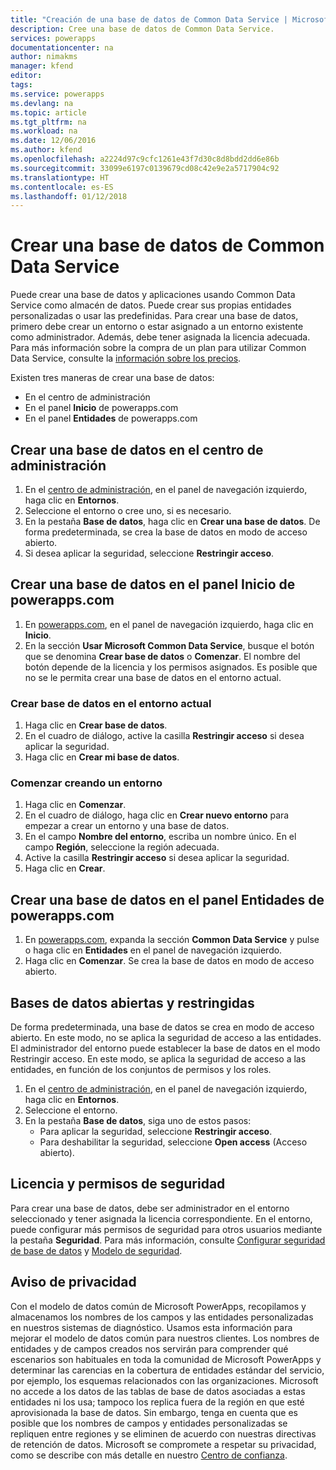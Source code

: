 ```yaml
---
title: "Creación de una base de datos de Common Data Service | Microsoft Docs"
description: Cree una base de datos de Common Data Service.
services: powerapps
documentationcenter: na
author: nimakms
manager: kfend
editor: 
tags: 
ms.service: powerapps
ms.devlang: na
ms.topic: article
ms.tgt_pltfrm: na
ms.workload: na
ms.date: 12/06/2016
ms.author: kfend
ms.openlocfilehash: a2224d97c9cfc1261e43f7d30c8d8bdd2dd6e86b
ms.sourcegitcommit: 33099e6197c0139679cd08c42e9e2a5717904c92
ms.translationtype: HT
ms.contentlocale: es-ES
ms.lasthandoff: 01/12/2018
---
```

# <a name="create-a-common-data-service-database"></a>Crear una base de datos de Common Data Service
Puede crear una base de datos y aplicaciones usando Common Data Service como almacén de datos. Puede crear sus propias entidades personalizadas o usar las predefinidas. Para crear una base de datos, primero debe crear un entorno o estar asignado a un entorno existente como administrador. Además, debe tener asignada la licencia adecuada. Para más información sobre la compra de un plan para utilizar Common Data Service, consulte la [información sobre los precios](pricing-billing-skus.md).

Existen tres maneras de crear una base de datos:

* En el centro de administración
* En el panel **Inicio** de powerapps.com
* En el panel **Entidades** de powerapps.com

## <a name="create-a-database-in-the-admin-center"></a>Crear una base de datos en el centro de administración
1. En el [centro de administración](https://admin.powerapps.com), en el panel de navegación izquierdo, haga clic en **Entornos**.
2. Seleccione el entorno o cree uno, si es necesario.
3. En la pestaña **Base de datos**, haga clic en **Crear una base de datos**. De forma predeterminada, se crea la base de datos en modo de acceso abierto.
4. Si desea aplicar la seguridad, seleccione **Restringir acceso**.

## <a name="create-a-database-in-the-home-pane-of-powerappscom"></a>Crear una base de datos en el panel Inicio de powerapps.com
1. En [powerapps.com](https://web.powerapps.com), en el panel de navegación izquierdo, haga clic en **Inicio**.
2. En la sección **Usar Microsoft Common Data Service**, busque el botón que se denomina **Crear base de datos** o **Comenzar**. El nombre del botón depende de la licencia y los permisos asignados. Es posible que no se le permita crear una base de datos en el entorno actual.

### <a name="create-database-in-current-environnmet"></a>Crear base de datos en el entorno actual
1. Haga clic en **Crear base de datos**.
2. En el cuadro de diálogo, active la casilla **Restringir acceso** si desea aplicar la seguridad.
3. Haga clic en **Crear mi base de datos**.

### <a name="get-started-by-creating-a-new-environment"></a>Comenzar creando un entorno
1. Haga clic en **Comenzar**.
2. En el cuadro de diálogo, haga clic en **Crear nuevo entorno** para empezar a crear un entorno y una base de datos.
3. En el campo **Nombre del entorno**, escriba un nombre único. En el campo **Región**, seleccione la región adecuada.
4. Active la casilla **Restringir acceso** si desea aplicar la seguridad.
5. Haga clic en **Crear**.

## <a name="create-a-database-in-the-entities-pane-of-powerappscom"></a>Crear una base de datos en el panel Entidades de powerapps.com
1. En [powerapps.com](https://web.powerapps.com), expanda la sección **Common Data Service** y pulse o haga clic en **Entidades** en el panel de navegación izquierdo.
2. Haga clic en **Comenzar**. Se crea la base de datos en modo de acceso abierto.

## <a name="open-and-restricted-databases"></a>Bases de datos abiertas y restringidas
De forma predeterminada, una base de datos se crea en modo de acceso abierto. En este modo, no se aplica la seguridad de acceso a las entidades. El administrador del entorno puede establecer la base de datos en el modo Restringir acceso. En este modo, se aplica la seguridad de acceso a las entidades, en función de los conjuntos de permisos y los roles.

1. En el [centro de administración](https://admin.powerapps.com), en el panel de navegación izquierdo, haga clic en **Entornos**.
2. Seleccione el entorno.
3. En la pestaña **Base de datos**, siga uno de estos pasos:
   * Para aplicar la seguridad, seleccione **Restringir acceso**.
   * Para deshabilitar la seguridad, seleccione **Open access** (Acceso abierto).

## <a name="license-and-security-permissions"></a>Licencia y permisos de seguridad
Para crear una base de datos, debe ser administrador en el entorno seleccionado y tener asignada la licencia correspondiente. En el entorno, puede configurar más permisos de seguridad para otros usuarios mediante la pestaña **Seguridad**. Para más información, consulte [Configurar seguridad de base de datos](database-security.md) y [Modelo de seguridad](https://docs.microsoft.com/en-us/common-data-service/entity-reference/security-model).

## <a name="privacy-notice"></a>Aviso de privacidad
Con el modelo de datos común de Microsoft PowerApps, recopilamos y almacenamos los nombres de los campos y las entidades personalizadas en nuestros sistemas de diagnóstico.  Usamos esta información para mejorar el modelo de datos común para nuestros clientes. Los nombres de entidades y de campos creados nos servirán para comprender qué escenarios son habituales en toda la comunidad de Microsoft PowerApps y determinar las carencias en la cobertura de entidades estándar del servicio, por ejemplo, los esquemas relacionados con las organizaciones. Microsoft no accede a los datos de las tablas de base de datos asociadas a estas entidades ni los usa; tampoco los replica fuera de la región en que esté aprovisionada la base de datos. Sin embargo, tenga en cuenta que es posible que los nombres de campos y entidades personalizadas se repliquen entre regiones y se eliminen de acuerdo con nuestras directivas de retención de datos. Microsoft se compromete a respetar su privacidad, como se describe con más detalle en nuestro [Centro de confianza](https://www.microsoft.com/trustcenter/Privacy/default.aspx).

